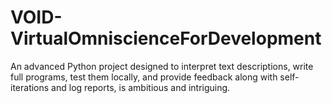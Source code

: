 # VOID-VirtualOmniscienceForDevelopment
An advanced Python project designed to interpret text descriptions, write full programs, test them locally, and provide feedback along with self-iterations and log reports, is ambitious and intriguing.
